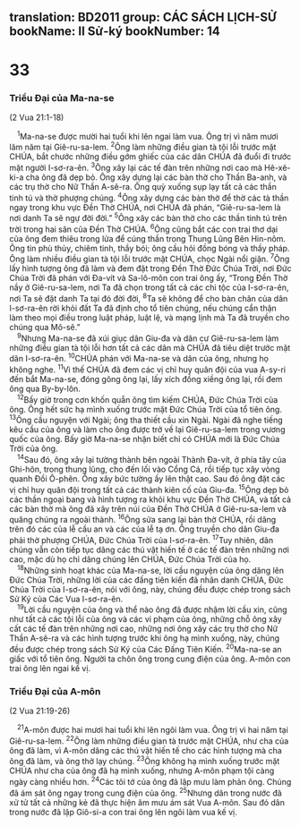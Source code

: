 translation: BD2011
group: CÁC SÁCH LỊCH-SỬ
bookName: II Sử-ký 
bookNumber: 14
-------

<div class="title"><h1>33</h1><h3>Triều Ðại của Ma-na-se</h3><p>(2 Vua 21:1-18)</p></div>
<span class="verse 2su_33_1"> <sup>1</sup>Ma-na-se được mười hai tuổi khi lên ngai làm vua. Ông trị vì năm mươi lăm năm tại Giê-ru-sa-lem. </span>
<span class="verse 2su_33_2"><sup>2</sup>Ông làm những điều gian tà tội lỗi trước mặt CHÚA, bắt chước những điều gớm ghiếc của các dân CHÚA đã đuổi đi trước mặt người I-sơ-ra-ên. </span>
<span class="verse 2su_33_3"><sup>3</sup>Ông xây lại các tế đàn trên những nơi cao mà Hê-xê-ki-a cha ông đã dẹp bỏ. Ông xây dựng lại các bàn thờ cho Thần Ba-anh, và các trụ thờ cho Nữ Thần A-sê-ra. Ông quỳ xuống sụp lạy tất cả các thần tinh tú và thờ phượng chúng. </span>
<span class="verse 2su_33_4"><sup>4</sup>Ông xây dựng các bàn thờ để thờ các tà thần ngay trong khu vực Ðền Thờ CHÚA, nơi CHÚA đã phán, “Giê-ru-sa-lem là nơi danh Ta sẽ ngự đời đời.” </span>
<span class="verse 2su_33_5"><sup>5</sup>Ông xây các bàn thờ cho các thần tinh tú trên trời trong hai sân của Ðền Thờ CHÚA. </span>
<span class="verse 2su_33_6"><sup>6</sup>Ông cũng bắt các con trai thơ dại của ông đem thiêu trong lửa để cúng thần trong Thung Lũng Bên Hin-nôm. Ông tin phù thủy, chiêm tinh, thầy bói; ông cầu hỏi đồng bóng và thầy pháp. Ông làm nhiều điều gian tà tội lỗi trước mặt CHÚA, chọc Ngài nổi giận. </span>
<span class="verse 2su_33_7"><sup>7</sup>Ông lấy hình tượng ông đã làm và đem đặt trong Ðền Thờ Ðức Chúa Trời, nơi Ðức Chúa Trời đã phán với Ða-vít và Sa-lô-môn con trai ông ấy, “Trong Ðền Thờ nầy ở Giê-ru-sa-lem, nơi Ta đã chọn trong tất cả các chi tộc của I-sơ-ra-ên, nơi Ta sẽ đặt danh Ta tại đó đời đời, </span>
<span class="verse 2su_33_8"><sup>8</sup>Ta sẽ không để cho bàn chân của dân I-sơ-ra-ên rời khỏi đất Ta đã định cho tổ tiên chúng, nếu chúng cẩn thận làm theo mọi điều trong luật pháp, luật lệ, và mạng lịnh mà Ta đã truyền cho chúng qua Mô-sê.”<br/></span>
<span class="verse 2su_33_9"> <sup>9</sup>Nhưng Ma-na-se đã xúi giục dân Giu-đa và dân cư Giê-ru-sa-lem làm những điều gian tà tội lỗi hơn tất cả các dân mà CHÚA đã tiêu diệt trước mặt dân I-sơ-ra-ên. </span>
<span class="verse 2su_33_10"><sup>10</sup>CHÚA phán với Ma-na-se và dân của ông, nhưng họ không nghe. </span>
<span class="verse 2su_33_11"><sup>11</sup>Vì thế CHÚA đã đem các vị chỉ huy quân đội của vua A-sy-ri đến bắt Ma-na-se, đóng gông ông lại, lấy xích đồng xiềng ông lại, rồi đem ông qua By-by-lôn.<br/></span>
<span class="verse 2su_33_12"> <sup>12</sup>Bấy giờ trong cơn khốn quẫn ông tìm kiếm CHÚA, Ðức Chúa Trời của ông. Ông hết sức hạ mình xuống trước mặt Ðức Chúa Trời của tổ tiên ông. </span>
<span class="verse 2su_33_13"><sup>13</sup>Ông cầu nguyện với Ngài; ông tha thiết cầu xin Ngài. Ngài đã nghe tiếng kêu cầu của ông và làm cho ông được trở về lại Giê-ru-sa-lem trong vương quốc của ông. Bấy giờ Ma-na-se nhận biết chỉ có CHÚA mới là Ðức Chúa Trời của ông.<br/></span>
<span class="verse 2su_33_14"> <sup>14</sup>Sau đó, ông xây lại tường thành bên ngoài Thành Ða-vít, ở phía tây của Ghi-hôn, trong thung lũng, cho đến lối vào Cổng Cá, rồi tiếp tục xây vòng quanh Ðồi Ô-phên. Ông xây bức tường ấy lên thật cao. Sau đó ông đặt các vị chỉ huy quân đội trong tất cả các thành kiên cố của Giu-đa. </span>
<span class="verse 2su_33_15"><sup>15</sup>Ông dẹp bỏ các thần ngoại bang và hình tượng ra khỏi khu vực Ðền Thờ CHÚA, và tất cả các bàn thờ mà ông đã xây trên núi của Ðền Thờ CHÚA ở Giê-ru-sa-lem và quăng chúng ra ngoài thành. </span>
<span class="verse 2su_33_16"><sup>16</sup>Ông sửa sang lại bàn thờ CHÚA, rồi dâng trên đó các của lễ cầu an và các của lễ tạ ơn. Ông truyền cho dân Giu-đa phải thờ phượng CHÚA, Ðức Chúa Trời của I-sơ-ra-ên. </span>
<span class="verse 2su_33_17"><sup>17</sup>Tuy nhiên, dân chúng vẫn còn tiếp tục dâng các thú vật hiến tế ở các tế đàn trên những nơi cao, mặc dù họ chỉ dâng chúng lên CHÚA, Ðức Chúa Trời của họ.<br/></span>
<span class="verse 2su_33_18"> <sup>18</sup>Những sinh hoạt khác của Ma-na-se, lời cầu nguyện của ông dâng lên Ðức Chúa Trời, những lời của các đấng tiên kiến đã nhân danh CHÚA, Ðức Chúa Trời của I-sơ-ra-ên, nói với ông, này, chúng đều được chép trong sách Sử Ký của Các Vua I-sơ-ra-ên.<br/></span>
<span class="verse 2su_33_19"> <sup>19</sup>Lời cầu nguyện của ông và thể nào ông đã được nhậm lời cầu xin, cũng như tất cả các tội lỗi của ông và các vi phạm của ông, những chỗ ông xây cất các tế đàn trên những nơi cao, những nơi ông xây các trụ thờ cho Nữ Thần A-sê-ra và các hình tượng trước khi ông hạ mình xuống, này, chúng đều được chép trong sách Sử Ký của Các Ðấng Tiên Kiến. </span>
<span class="verse 2su_33_20"><sup>20</sup>Ma-na-se an giấc với tổ tiên ông. Người ta chôn ông trong cung điện của ông. A-môn con trai ông lên ngai kế vị.<br/></span>
<div class="title"><h3>Triều Ðại của A-môn</h3><p>(2 Vua 21:19-26)</p></div>
<span class="verse 2su_33_21"> <sup>21</sup>A-môn được hai mươi hai tuổi khi lên ngôi làm vua. Ông trị vì hai năm tại Giê-ru-sa-lem. </span>
<span class="verse 2su_33_22"><sup>22</sup>Ông làm những điều gian tà trước mặt CHÚA, như cha của ông đã làm, vì A-môn dâng các thú vật hiến tế cho các hình tượng mà cha ông đã làm, và ông thờ lạy chúng. </span>
<span class="verse 2su_33_23"><sup>23</sup>Ông không hạ mình xuống trước mặt CHÚA như cha của ông đã hạ mình xuống, nhưng A-môn phạm tội càng ngày càng nhiều hơn. </span>
<span class="verse 2su_33_24"><sup>24</sup>Các tôi tớ của ông đã lập mưu làm phản ông. Chúng đã ám sát ông ngay trong cung điện của ông. </span>
<span class="verse 2su_33_25"><sup>25</sup>Nhưng dân trong nước đã xử tử tất cả những kẻ đã thực hiện âm mưu ám sát Vua A-môn. Sau đó dân trong nước đã lập Giô-si-a con trai ông lên ngôi làm vua kế vị.<br/></span>

